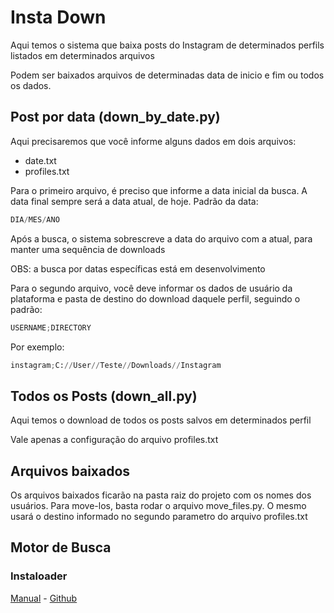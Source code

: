 # Insta Down

Aqui temos o sistema que baixa posts do Instagram de determinados perfils listados em determinados arquivos

Podem ser baixados arquivos de determinadas data de inicio e fim ou todos os dados.

## Post por data (down_by_date.py)

Aqui precisaremos que você informe alguns dados em dois arquivos:
* date.txt
* profiles.txt

Para o primeiro arquivo, é preciso que informe a data inicial da busca. A data final sempre será a data atual, de hoje.
Padrão da data:
```Python
DIA/MES/ANO
```

Após a busca, o sistema sobrescreve a data do arquivo com a atual, para manter uma sequência de downloads

OBS: a busca por datas específicas está em desenvolvimento

Para o segundo arquivo, você deve informar os dados de usuário da plataforma e pasta de destino do download daquele perfil, seguindo o padrão:

```Python
USERNAME;DIRECTORY
```
Por exemplo:
```Python
instagram;C://User//Teste//Downloads//Instagram
```

## Todos os Posts (down_all.py)

Aqui temos o download de todos os posts salvos em determinados perfil

Vale apenas a configuração do arquivo profiles.txt

## Arquivos baixados

Os arquivos baixados ficarão na pasta raiz do projeto com os nomes dos usuários. 
Para move-los, basta rodar o arquivo move_files.py. O mesmo usará o destino informado no segundo parametro do arquivo profiles.txt

## Motor de Busca

### Instaloader 
[Manual](https://instaloader.github.io/) - 
[Github](https://github.com/instaloader/instaloader)